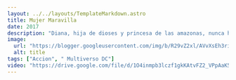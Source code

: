 ```yaml
---
layout: ../../layouts/TemplateMarkdown.astro
title: Mujer Maravilla
date: 2017
description: "Diana, hija de dioses y princesa de las amazonas, nunca ha salido de su isla. Un día, en el contexto de la Primera Guerra Mundial, un piloto americano se estrella en su isla y Diana salva su vida."
image:
  url: "https://blogger.googleusercontent.com/img/b/R29vZ2xl/AVvXsEh3rixO7oto1QStOb21bjZ6DHrfkwVg3tIIRQFVr4HljtbD5hlISkTsvP2f2tkfGVFG1UXM8qSvTZnAK9UjAYcdHg9phSuI7mecZ9hxMOhIFwTEyBhRVtfnW2op3P0lQDFYlmQtPkAQt-VC/s320/images.jpg"
  alt: title
tags: ["Accion", " Multiverso DC"]
video: "https://drive.google.com/file/d/1O4inmpb3lczf1gkKAtvFZ2_VPpAaK5tj/preview"
---
```

